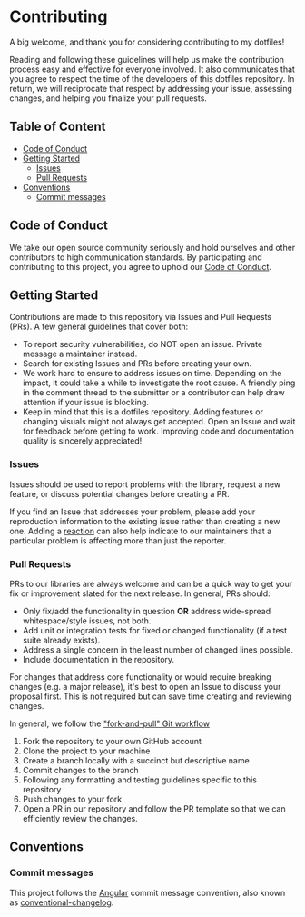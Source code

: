# Contributing

A big welcome, and thank you for considering contributing to my dotfiles!

Reading and following these guidelines will help us make the contribution
process easy and effective for everyone involved. It also communicates that you
agree to respect the time of the developers of this dotfiles repository. In
return, we will reciprocate that respect by addressing your issue, assessing
changes, and helping you finalize your pull requests.

## Table of Content

* [Code of Conduct](#code-of-conduct)
* [Getting Started](#getting-started)
  * [Issues](#issues)
  * [Pull Requests](#pull-requests)
* [Conventions](#conventions)
  * [Commit messages](#commit-messages)

## Code of Conduct

We take our open source community seriously and hold ourselves and other
contributors to high communication standards. By participating and contributing
to this project, you agree to uphold our [Code of Conduct](CODE_OF_CONDUCT.md).

## Getting Started

Contributions are made to this repository via Issues and Pull Requests (PRs). A
few general guidelines that cover both:

* To report security vulnerabilities, do NOT open an issue. Private message a
  maintainer instead.
* Search for existing Issues and PRs before creating your own.
* We work hard to ensure to address issues on time. Depending on the impact, it
  could take a while to investigate the root cause. A friendly ping in the
  comment thread to the submitter or a contributor can help draw attention if
  your issue is blocking.
* Keep in mind that this is a dotfiles repository. Adding features or changing
  visuals might not always get accepted. Open an Issue and wait for feedback
  before getting to work. Improving code and documentation quality is sincerely
  appreciated!

### Issues

Issues should be used to report problems with the library, request a new
feature, or discuss potential changes before creating a PR.

If you find an Issue that addresses your problem, please add your reproduction
information to the existing issue rather than creating a new one. Adding a
[reaction](https://github.blog/2016-03-10-add-reactions-to-pull-requests-issues-and-comments/)
can also help indicate to our maintainers that a particular problem is
affecting more than just the reporter.

### Pull Requests

PRs to our libraries are always welcome and can be a quick way to get your fix
or improvement slated for the next release. In general, PRs should:

* Only fix/add the functionality in question **OR** address wide-spread
  whitespace/style issues, not both.
* Add unit or integration tests for fixed or changed functionality (if a test
  suite already exists).
* Address a single concern in the least number of changed lines possible.
* Include documentation in the repository.

For changes that address core functionality or would require breaking changes
(e.g. a major release), it's best to open an Issue to discuss your proposal
first. This is not required but can save time creating and reviewing changes.

In general, we follow the ["fork-and-pull" Git
workflow](https://github.com/susam/gitpr)

1. Fork the repository to your own GitHub account
1. Clone the project to your machine
1. Create a branch locally with a succinct but descriptive name
1. Commit changes to the branch
1. Following any formatting and testing guidelines specific to this repository
1. Push changes to your fork
1. Open a PR in our repository and follow the PR template so that we can
   efficiently review the changes.

## Conventions

### Commit messages

This project follows the
[Angular](https://github.com/angular/material/blob/master/.github/CONTRIBUTING.md#-git-commit-guidelines)
commit message convention, also known as
[conventional-changelog](https://github.com/ajoslin/conventional-changelog).
